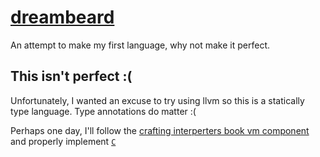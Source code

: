 # [dreambeard](https://github.com/TodePond/dreambeard)

An attempt to make my first language, why not make it perfect.


## This isn't perfect :(
Unfortunately, I wanted an excuse to try using llvm so this is a statically type language. Type annotations do matter :(

Perhaps one day, I'll follow the [crafting interperters book vm component](https://www.craftinginterpreters.com/) and properly implement [`C`](https://github.com/TodePond/C)
